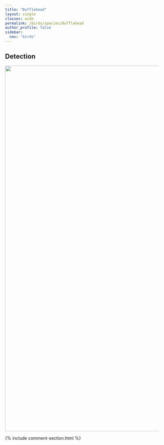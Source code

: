 ```yaml
---
title: "Bufflehead"
layout: single
classes: wide
permalink: /birds/species/Bufflehead
author_profile: false
sidebar:
  nav: "birds"
---
```


<h2>Detection</h2>

<a href="https://drive.google.com/uc?export=view&id=1s2hlQ-mV0qNgZa4cBK8XrmAvwHD1KlxD">
<img src="https://drive.google.com/uc?export=view&id=1s2hlQ-mV0qNgZa4cBK8XrmAvwHD1KlxD" height = "1200" width = "800">
</a>

{% include comment-section.html %}
